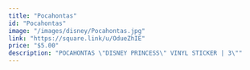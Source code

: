 ```yaml
---
title: "Pocahontas"
id: "Pocahontas"
image: "/images/disney/Pocahontas.jpg"
link: "https://square.link/u/OdueZhIE"
price: "$5.00"
description: "POCAHONTAS \"DISNEY PRINCESS\" VINYL STICKER | 3\""
---
```

